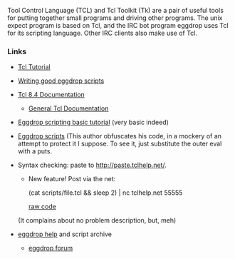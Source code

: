<div id="wikitext">

<span id="excerpt"></span> Tool Control Language (TCL) and Tcl Toolkit
(Tk) are a pair of useful tools for putting together small programs and
driving other programs. The unix expect program is based on Tcl, and the
IRC bot program eggdrop uses Tcl for its scripting language. Other IRC
clients also make use of Tcl. <span id="excerptend"></span>

<div class="vspace">

</div>

### Links

<span id="tcllinksbegin"></span>

-   [Tcl
    Tutorial](http://www.tcl.tk/man/tcl8.5/tutorial/tcltutorial.html)
-   [Writing good eggdrop
    scripts](http://eggwiki.org/Writing_good_scripts)
-   [Tcl 8.4 Documentation](http://www.tcl.tk/man/tcl8.4/)
    -   [General Tcl Documentation](http://www.tcl.tk/doc/)
-   [Eggdrop scripting basic
    tutorial](http://www.tclscript.com/basic_tut.shtml) (very basic
    indeed)
-   [Eggdrop scripts](http://www.tclscript.com/scripts.shtml) (This
    author obfuscates his code, in a mockery of an attempt to protect it
    I suppose. To see it, just substitute the outer eval with a puts.
-   Syntax checking: paste to <http://paste.tclhelp.net/>.
    -   New feature! Post via the net:
        <div id="sourceblock1" class="sourceblock">

        <div class="sourceblocktext">

        <div class="bash">

        <span class="br0">(</span><span class="kw2">cat</span>
        scripts<span class="sy0">/</span>file.tcl <span
        class="sy0">&&</span> <span class="kw2">sleep</span> <span
        class="nu0">2</span><span class="br0">)</span> <span
        class="sy0">|</span> nc tclhelp.net <span
        class="nu0">55555</span>

        </div>

        </div>

        <div class="sourceblocklink">

        [raw
        code](http://wiki.tamouse.org?n=Technology.TclTk?action=sourceblock&num=1)

        </div>

        </div>

    <div class="indent">

    (It complains about no problem description, but, meh)

    </div>

-   [eggdrop help](http://www.egghelp.org/) and script archive
    -   [eggdrop forum](http://forum.egghelp.com/)

<span id="tcllinksend"></span>

<div class="vspace">

</div>

</div>
